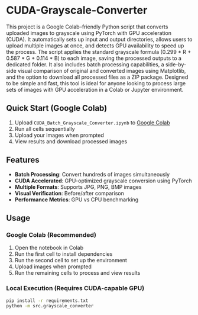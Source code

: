 # CUDA-Grayscale-Converter

This project is a Google Colab–friendly Python script that converts uploaded images to grayscale using PyTorch with GPU acceleration (CUDA). It automatically sets up input and output directories, allows users to upload multiple images at once, and detects GPU availability to speed up the process. The script applies the standard grayscale formula (0.299 * R + 0.587 * G + 0.114 * B) to each image, saving the processed outputs to a dedicated folder. It also includes batch processing capabilities, a side-by-side visual comparison of original and converted images using Matplotlib, and the option to download all processed files as a ZIP package. Designed to be simple and fast, this tool is ideal for anyone looking to process large sets of images with GPU acceleration in a Colab or Jupyter environment.

## Quick Start (Google Colab)

1. Upload `CUDA_Batch_Grayscale_Converter.ipynb` to [Google Colab](https://colab.research.google.com/)
2. Run all cells sequentially
3. Upload your images when prompted
4. View results and download processed images

## Features

- **Batch Processing**: Convert hundreds of images simultaneously
- **CUDA Accelerated**: GPU-optimized grayscale conversion using PyTorch
- **Multiple Formats**: Supports JPG, PNG, BMP images
- **Visual Verification**: Before/after comparison
- **Performance Metrics**: GPU vs CPU benchmarking


## Usage

### Google Colab (Recommended)
1. Open the notebook in Colab
2. Run the first cell to install dependencies
3. Run the second cell to set up the environment
4. Upload images when prompted
5. Run the remaining cells to process and view results

### Local Execution (Requires CUDA-capable GPU)
```bash
pip install -r requirements.txt
python -m src.grayscale_converter
